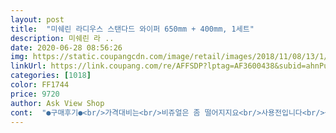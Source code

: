 ```yaml
---
layout: post 
title:  "미쉐린 라디우스 스탠다드 와이퍼 650mm + 400mm, 1세트" 
description: 미쉐린 라 ..
date: 2020-06-28 08:56:26 
img: https://static.coupangcdn.com/image/retail/images/2018/11/08/13/1/8c141b84-b1fe-4e91-a458-612ef85fb8ce.jpg 
linkUrl: https://link.coupang.com/re/AFFSDP?lptag=AF3600438&subid=ahnPublicAsk&pageKey=156615475&itemId=450967062&vendorItemId=4116851725&traceid=V0-113-3a3c49747115623f 
categories: [1018] 
color: FF1744 
price: 9720 
author: Ask View Shop 
cont:  "●구매후기●<br/>가격대비는<br/>비쥬얼은 좀 떨어지지요<br/>사용전입니다<br/>싼가격에 좋네요<br/>좋네요<br/>" 
---
```

